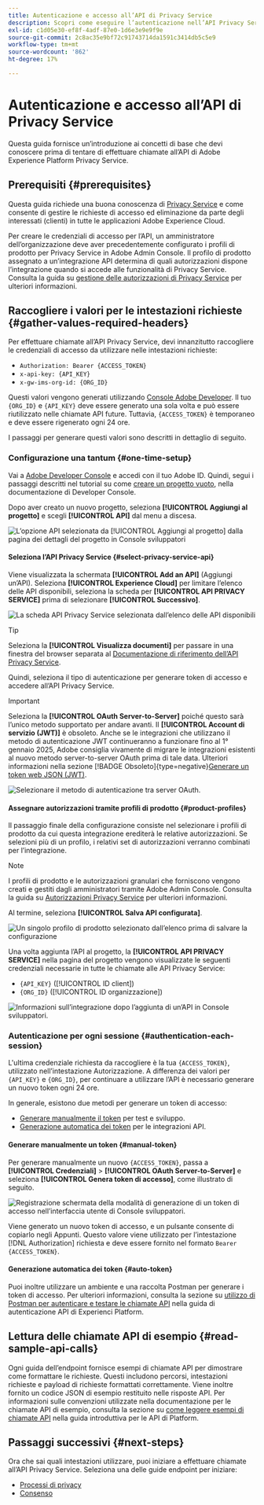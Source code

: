```yaml
---
title: Autenticazione e accesso all’API di Privacy Service
description: Scopri come eseguire l’autenticazione nell’API Privacy Service e come interpretare le chiamate API di esempio nella documentazione.
exl-id: c1d05e30-ef8f-4adf-87e0-1d6e3e9e9f9e
source-git-commit: 2c8ac35e9bf72c91743714da1591c3414db5c5e9
workflow-type: tm+mt
source-wordcount: '862'
ht-degree: 17%

---
```


# Autenticazione e accesso all’API di Privacy Service

Questa guida fornisce un’introduzione ai concetti di base che devi conoscere prima di tentare di effettuare chiamate all’API di Adobe Experience Platform Privacy Service.

## Prerequisiti {#prerequisites}

Questa guida richiede una buona conoscenza di [Privacy Service](../home.md) e come consente di gestire le richieste di accesso ed eliminazione da parte degli interessati (clienti) in tutte le applicazioni Adobe Experience Cloud.

Per creare le credenziali di accesso per l’API, un amministratore dell’organizzazione deve aver precedentemente configurato i profili di prodotto per Privacy Service in Adobe Admin Console. Il profilo di prodotto assegnato a un’integrazione API determina di quali autorizzazioni dispone l’integrazione quando si accede alle funzionalità di Privacy Service. Consulta la guida su [gestione delle autorizzazioni di Privacy Service](../permissions.md) per ulteriori informazioni.

## Raccogliere i valori per le intestazioni richieste {#gather-values-required-headers}

Per effettuare chiamate all’API Privacy Service, devi innanzitutto raccogliere le credenziali di accesso da utilizzare nelle intestazioni richieste:

* `Authorization: Bearer {ACCESS_TOKEN}`
* `x-api-key: {API_KEY}`
* `x-gw-ims-org-id: {ORG_ID}`

Questi valori vengono generati utilizzando [Console Adobe Developer](https://developer.adobe.com/console). Il tuo `{ORG_ID}` e `{API_KEY}` deve essere generato una sola volta e può essere riutilizzato nelle chiamate API future. Tuttavia, `{ACCESS_TOKEN}` è temporaneo e deve essere rigenerato ogni 24 ore.

I passaggi per generare questi valori sono descritti in dettaglio di seguito.

### Configurazione una tantum {#one-time-setup}

Vai a [Adobe Developer Console](https://developer.adobe.com/console) e accedi con il tuo Adobe ID. Quindi, segui i passaggi descritti nel tutorial su come [creare un progetto vuoto](https://developer.adobe.com/developer-console/docs/guides/projects/projects-empty/), nella documentazione di Developer Console.

Dopo aver creato un nuovo progetto, seleziona **[!UICONTROL Aggiungi al progetto]** e scegli **[!UICONTROL API]** dal menu a discesa.

![L’opzione API selezionata da [!UICONTROL Aggiungi al progetto] dalla pagina dei dettagli del progetto in Console sviluppatori](../images/api/getting-started/add-api-button.png)

#### Seleziona l’API Privacy Service {#select-privacy-service-api}

Viene visualizzata la schermata **[!UICONTROL Add an API]** (Aggiungi un’API). Seleziona **[!UICONTROL Experience Cloud]** per limitare l’elenco delle API disponibili, seleziona la scheda per **[!UICONTROL API PRIVACY SERVICE]** prima di selezionare **[!UICONTROL Successivo]**.

![La scheda API Privacy Service selezionata dall’elenco delle API disponibili](../images/api/getting-started/add-privacy-service-api.png)

>[!TIP]
>
>Seleziona la **[!UICONTROL Visualizza documenti]** per passare in una finestra del browser separata al [Documentazione di riferimento dell’API Privacy Service](https://developer.adobe.com/experience-platform-apis/references/privacy-service/).

Quindi, seleziona il tipo di autenticazione per generare token di accesso e accedere all’API Privacy Service.

>[!IMPORTANT]
>
>Seleziona la **[!UICONTROL OAuth Server-to-Server]** poiché questo sarà l’unico metodo supportato per andare avanti. Il **[!UICONTROL Account di servizio (JWT)]** è obsoleto. Anche se le integrazioni che utilizzano il metodo di autenticazione JWT continueranno a funzionare fino al 1° gennaio 2025, Adobe consiglia vivamente di migrare le integrazioni esistenti al nuovo metodo server-to-server OAuth prima di tale data. Ulteriori informazioni nella sezione [!BADGE Obsoleto]{type=negative}[Generare un token web JSON (JWT)](/help/landing/api-authentication.md#jwt).

![Selezionare il metodo di autenticazione tra server OAuth.](/help/privacy-service/images/api/getting-started/select-oauth-authentication.png)

#### Assegnare autorizzazioni tramite profili di prodotto {#product-profiles}

Il passaggio finale della configurazione consiste nel selezionare i profili di prodotto da cui questa integrazione erediterà le relative autorizzazioni. Se selezioni più di un profilo, i relativi set di autorizzazioni verranno combinati per l’integrazione.

>[!NOTE]
>
I profili di prodotto e le autorizzazioni granulari che forniscono vengono creati e gestiti dagli amministratori tramite Adobe Admin Console. Consulta la guida su [Autorizzazioni Privacy Service](../permissions.md) per ulteriori informazioni.

Al termine, seleziona **[!UICONTROL Salva API configurata]**.

![Un singolo profilo di prodotto selezionato dall’elenco prima di salvare la configurazione](../images/api/getting-started/select-product-profiles.png)

Una volta aggiunta l’API al progetto, la **[!UICONTROL API PRIVACY SERVICE]** nella pagina del progetto vengono visualizzate le seguenti credenziali necessarie in tutte le chiamate alle API Privacy Service:

* `{API_KEY}` ([!UICONTROL ID client])
* `{ORG_ID}` ([!UICONTROL ID organizzazione])

![Informazioni sull’integrazione dopo l’aggiunta di un’API in Console sviluppatori.](/help/privacy-service/images/api/getting-started/api-integration-information.png)

### Autenticazione per ogni sessione {#authentication-each-session}

L&#39;ultima credenziale richiesta da raccogliere è la tua `{ACCESS_TOKEN}`, utilizzato nell’intestazione Autorizzazione. A differenza dei valori per `{API_KEY}` e `{ORG_ID}`, per continuare a utilizzare l’API è necessario generare un nuovo token ogni 24 ore.

In generale, esistono due metodi per generare un token di accesso:

* [Generare manualmente il token](#manual-token) per test e sviluppo.
* [Generazione automatica dei token](#auto-token) per le integrazioni API.

#### Generare manualmente un token {#manual-token}

Per generare manualmente un nuovo `{ACCESS_TOKEN}`, passa a **[!UICONTROL Credenziali]** > **[!UICONTROL OAuth Server-to-Server]** e seleziona **[!UICONTROL Genera token di accesso]**, come illustrato di seguito.

![Registrazione schermata della modalità di generazione di un token di accesso nell’interfaccia utente di Console sviluppatori.](/help/privacy-service/images/api/getting-started/generate-access-token.gif)

Viene generato un nuovo token di accesso, e un pulsante consente di copiarlo negli Appunti. Questo valore viene utilizzato per l’intestazione [!DNL Authorization] richiesta e deve essere fornito nel formato `Bearer {ACCESS_TOKEN}`.

#### Generazione automatica dei token {#auto-token}

Puoi inoltre utilizzare un ambiente e una raccolta Postman per generare i token di accesso. Per ulteriori informazioni, consulta la sezione su [utilizzo di Postman per autenticare e testare le chiamate API](/help/landing/api-authentication.md#use-postman) nella guida di autenticazione API di Experienci Platform.

## Lettura delle chiamate API di esempio {#read-sample-api-calls}

Ogni guida dell’endpoint fornisce esempi di chiamate API per dimostrare come formattare le richieste. Questi includono percorsi, intestazioni richieste e payload di richieste formattati correttamente. Viene inoltre fornito un codice JSON di esempio restituito nelle risposte API. Per informazioni sulle convenzioni utilizzate nella documentazione per le chiamate API di esempio, consulta la sezione su [come leggere esempi di chiamate API](../../landing/api-guide.md#sample-api) nella guida introduttiva per le API di Platform.

## Passaggi successivi {#next-steps}

Ora che sai quali intestazioni utilizzare, puoi iniziare a effettuare chiamate all’API Privacy Service. Seleziona una delle guide endpoint per iniziare:

* [Processi di privacy](./privacy-jobs.md)
* [Consenso](./consent.md)
